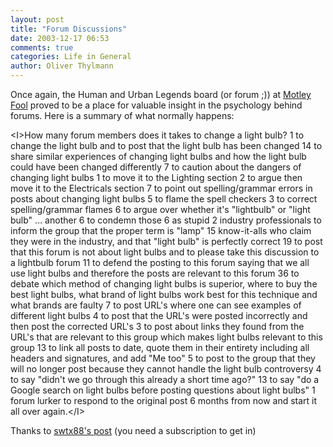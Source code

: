 ```yaml
---
layout: post
title: "Forum Discussions"
date: 2003-12-17 06:53
comments: true
categories: Life in General
author: Oliver Thylmann
---
```



Once again, the Human and Urban Legends board (or forum ;)) at [Motley Fool](http://www.fool.com/) proved to be a place for valuable insight in the psychology behind forums. Here is a summary of what normally happens:

&lt;I&gt;How many forum members does it takes to change a light bulb? 
1 to change the light bulb and to post that the light bulb has been changed 
14 to share similar experiences of changing light bulbs and how the light bulb could have been changed differently 
7 to caution about the dangers of changing light bulbs 
1 to move it to the Lighting section 
2 to argue then move it to the Electricals section 
7 to point out spelling/grammar errors in posts about changing light bulbs 
5 to flame the spell checkers 
3 to correct spelling/grammar flames 
6 to argue over whether it's &quot;lightbulb&quot; or &quot;light bulb&quot; ... another 6 to condemn those 6 as stupid 
2 industry professionals to inform the group that the proper term is &quot;lamp&quot; 
15 know-it-alls who claim they were in the industry, and that &quot;light bulb&quot; is perfectly correct 
19 to post that this forum is not about light bulbs and to please take this discussion to a lightbulb forum 
11 to defend the posting to this forum saying that we all use light bulbs and therefore the posts are relevant to this forum 
36 to debate which method of changing light bulbs is superior, where to buy the best light bulbs, what brand of light bulbs work best for this technique and what brands are faulty 
7 to post URL's where one can see examples of different light bulbs 
4 to post that the URL's were posted incorrectly and then post the corrected URL's 
3 to post about links they found from the URL's that are relevant to this group which makes light bulbs relevant to this group 
13 to link all posts to date, quote them in their entirety including all headers and signatures, and add &quot;Me too&quot; 
5 to post to the group that they will no longer post because they cannot handle the light bulb controversy 
4 to say &quot;didn't we go through this already a short time ago?&quot; 
13 to say &quot;do a Google search on light bulbs before posting questions about light bulbs&quot; 
1 forum lurker to respond to the original post 6 months from now and start it all over again.&lt;/I&gt;

Thanks to [swtx88's post](http://boards.fool.com/Message.asp?mid=20007184) (you need a subscription to get in)


